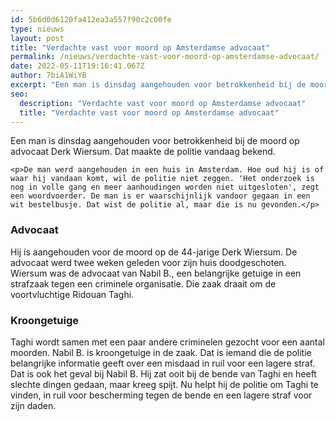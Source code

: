 ```yaml
---
id: 5b6d0d6120fa412ea3a557f90c2c00fe
type: nieuws
layout: post
title: "Verdachte vast voor moord op Amsterdamse advocaat"
permalink: /nieuws/verdachte-vast-voor-moord-op-amsterdamse-advocaat/
date: 2022-05-11T19:16:41.067Z
author: 7biA1WiYB
excerpt: "Een man is dinsdag aangehouden voor betrokkenheid bij de moord op advocaat Derk Wiersum. Dat maakte de politie vandaag bekend.  "
seo:
  description: "Verdachte vast voor moord op Amsterdamse advocaat"
  title: "Verdachte vast voor moord op Amsterdamse advocaat"
---
```

Een man is dinsdag aangehouden voor betrokkenheid bij de moord op advocaat Derk Wiersum. Dat maakte de politie vandaag bekend.  

    <p>De man werd aangehouden in een huis in Amsterdam. Hoe oud hij is of waar hij vandaan komt, wil de politie niet zeggen. 'Het onderzoek is nog in volle gang en meer aanhoudingen worden niet uitgesloten', zegt een woordvoerder. De man is er waarschijnlijk vandoor gegaan in een wit bestelbusje. Dat wist de politie al, maar die is nu gevonden.</p>
<h3>Advocaat</h3>
<p>Hij is aangehouden voor de moord op de 44-jarige Derk Wiersum. De advocaat werd twee weken geleden voor zijn huis doodgeschoten. Wiersum was de advocaat van Nabil B., een belangrijke getuige in een strafzaak tegen een criminele organisatie. Die zaak draait om de voortvluchtige Ridouan Taghi.</p>
<h3>Kroongetuige</h3>
<p>Taghi wordt samen met een paar andere criminelen gezocht voor een aantal moorden. Nabil B. is kroongetuige in de zaak. Dat is iemand die de politie belangrijke informatie geeft over een misdaad in ruil voor een lagere straf. Dat is ook het geval bij Nabil B. Hij zat ooit bij de bende van Taghi en heeft slechte dingen gedaan, maar kreeg spijt. Nu helpt hij de politie om Taghi te vinden, in ruil voor bescherming tegen de bende en een lagere straf voor zijn daden.</p>  

